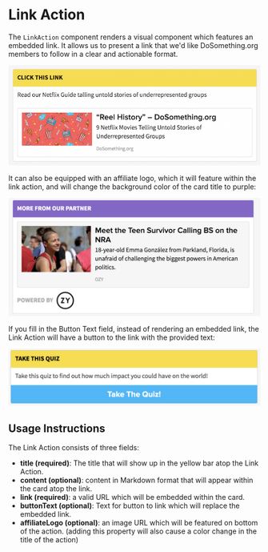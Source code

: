# Link Action

The `LinkAction` component renders a visual component which features an embedded link. It allows us to present a link that we'd like DoSomething.org members to follow in a clear and actionable format.

![Link Action component](../_assets/link-action-component.png)  

It can also be equipped with an affiliate logo, which it will feature within the link action, and will change the background color of the card title to purple:

![Affiliate Link Action component](../_assets/link-action-component-2.png)

If you fill in the Button Text field, instead of rendering an embedded link, the Link Action will have a button to the link with the provided text:

![Link Action with no Button Text](../_assets/link-action-component-3.png)


## Usage Instructions
The Link Action consists of three fields:

- **title (required)**: The title that will show up in the yellow bar atop the Link Action.
- **content (optional)**: content in Markdown format that will appear within the card atop the link.
- **link (required)**: a valid URL which will be embedded within the card.
- **buttonText (optional)**: Text for button to link which will replace the embedded link.
- **affiliateLogo (optional)**: an image URL which will be featured on bottom of the action. (adding this property will also cause a color change in the title of the action)
